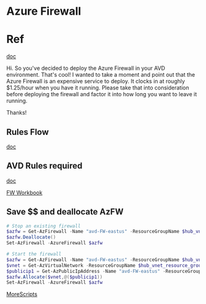 # Azure Firewall
#
# Ref
[doc](https://learn.microsoft.com/en-us/azure/firewall/protect-azure-virtual-desktop)

Hi. So you've decided to deploy the Azure Firewall in your AVD environment. That's cool! I wanted to take a moment and point out that the Azure Firewall is an expensive service to deploy. It clocks in at roughly $1.25/hour when you have it running. Please take that into consideration before deploying the firewall and factor it into how long you want to leave it running.

Thanks!

## Rules Flow
[doc](https://learn.microsoft.com/en-us/azure/firewall/rule-processing)

## AVD Rules required
[doc](https://learn.microsoft.com/en-us/azure/firewall/protect-azure-virtual-desktop?tabs=azure#create-network-rules)


[FW Workbook](https://github.com/Azure/Azure-Network-Security/tree/master/Azure%20Firewall/Workbook%20-%20Azure%20Firewall%20Monitor%20Workbook)

## Save $$ and deallocate AzFW
```powershell
# Stop an existing firewall
$azfw = Get-AzFirewall -Name "avd-FW-eastus" -ResourceGroupName $hub_vnet_resource_group
$azfw.Deallocate()
Set-AzFirewall -AzureFirewall $azfw

# Start the firewall
$azfw = Get-AzFirewall -Name "avd-FW-eastus" -ResourceGroupName $hub_vnet_resource_group
$vnet = Get-AzVirtualNetwork -ResourceGroupName $hub_vnet_resource_group -Name $vnetName
$publicip1 = Get-AzPublicIpAddress -Name "avd-FW-eastus" -ResourceGroupName $hub_vnet_resource_group
$azfw.Allocate($vnet,@($publicip1))
Set-AzFirewall -AzureFirewall $azfw
```
[MoreScripts](https://github.com/Azure/Azure-Network-Security)
